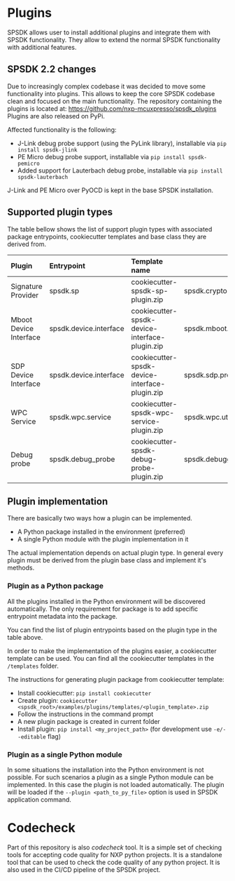 # Plugins

SPSDK allows user to install additional plugins and integrate them with SPSDK functionality. They allow to extend the normal SPSDK functionality with additional features.

## SPSDK 2.2 changes

Due to increasingly complex codebase it was decided to move some functionality into plugins. This allows to keep the core SPSDK codebase clean and focused on the main functionality. 
The repository containing the plugins is located at: https://github.com/nxp-mcuxpresso/spsdk_plugins
Plugins are also released on PyPi.

Affected functionality is the following:
- J-Link debug probe support (using the PyLink library), installable via `pip install spsdk-jlink`
- PE Micro debug probe support, installable via `pip install spsdk-pemicro`
- Added support for Lauterbach debug probe, installable via `pip install spsdk-lauterbach`

J-Link and PE Micro over PyOCD is kept in the base SPSDK installation.

## Supported plugin types

The table bellow shows the list of support plugin types with associated package entrypoints, cookiecutter templates and base class they are derived from.

| Plugin                 | Entrypoint             | Template name                                  | Base class                                    |
|:-----------------------|:-----------------------|:-----------------------------------------------|-----------------------------------------------|
| Signature Provider     | spsdk.sp               | cookiecutter-spsdk-sp-plugin.zip               | spsdk.crypto.signature_provider.SignatureProvider                |
| Mboot Device Interface | spsdk.device.interface | cookiecutter-spsdk-device-interface-plugin.zip | spsdk.mboot.protocol.base.MbootProtocolBase   |
| SDP Device Interface   | spsdk.device.interface | cookiecutter-spsdk-device-interface-plugin.zip | spsdk.sdp.protocol.base.SDPProtocolBase       |
| WPC Service            | spsdk.wpc.service      | cookiecutter-spsdk-wpc-service-plugin.zip      | spsdk.wpc.utils.WPCCertificateService         |
| Debug probe            | spsdk.debug_probe      | cookiecutter-spsdk-debug-probe-plugin.zip      | spsdk.debuggers.debug_probe.DebugProbeCoreSightOnly      |      


## Plugin implementation

There are basically two ways how a plugin can be implemented.

- A Python package installed in the environment (preferred)
- A single Python module with the plugin implementation in it

The actual implementation depends on actual plugin type. 
In general every plugin must be derived from the plugin base class and implement it's methods.

### Plugin as a Python package
All the plugins installed in the Python environment will be discovered automatically.
The only requirement for package is to add specific entrypoint metadata into the package.

You can find the list of plugin entrypoints based on the plugin type in the table above.

In order to make the implementation of the plugins easier, a cookiecutter template can be used.
You can find all the cookiecutter templates in the `/templates` folder.

The instructions for generating plugin package from cookiecutter template:
- Install cookiecutter: `pip install cookiecutter`
- Create plugin: `cookiecutter <spsdk_root>/examples/plugins/templates/<plugin_template>.zip`
- Follow the instructions in the command prompt
- A new plugin package is created in current folder
- Install plugin: `pip install <my_project_path>` (for development use `-e/--editable` flag)

### Plugin as a single Python module
In some situations the installation into the Python environment is not possible.
For such scenarios a plugin as a single Python module can be implemented.
In this case the plugin is not loaded automatically. 
The plugin will be loaded if the `--plugin <path_to_py_file>` option is used in SPSDK application command.

# Codecheck

Part of this repository is also *codecheck* tool. It is a simple set of checking tools for accepting code quality for NXP python projects. It is a standalone tool that can be used to check the code quality of any python project. It is also used in the CI/CD pipeline of the SPSDK project.